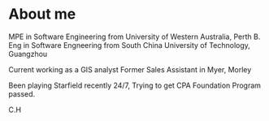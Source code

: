# About me

MPE in Software Engineering from University of Western Australia, Perth
B. Eng in Software Engneering from South China University of Technology, Guangzhou

Current working as a GIS analyst
Former Sales Assistant in Myer, Morley

Been playing Starfield recently 24/7,
Trying to get CPA Foundation Program passed.

C.H
